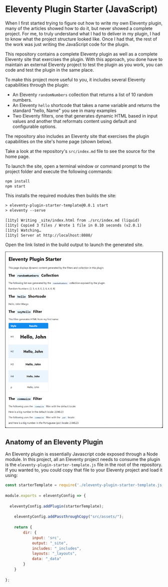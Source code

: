 # Eleventy Plugin Starter (JavaScript)

When I first started trying to figure out how to write my own Eleventy plugin, many of the articles showed how to do it, but never showed a complete project. For me, to truly understand what I had to deliver in my plugin, I had to know what the project structure looked like. Once I had that, the rest of the work was just writing the JavaScript code for the plugin. 

This repository contains a complete Eleventy plugin as well as a complete Eleventy site that exercises the plugin. With this approach, you done have to maintain an external Eleventy project to test the plugin as you work, you can code and test the plugin in the same place.

To make this project more useful to you, it includes several Eleventy capabilities through the plugin:

* An Eleventy `randomNumbers` collection that returns a list of 10 random numbers.
* An Eleventy `hello` shortcode that takes a name variable and returns the standard "hello, Name" you see in many examples
* Two Eleventy filters, one that generates dynamic HTML based in input values and another that reformats content using default and configurable options.

The repository also includes an Eleventy site that exercises the plugin capabilities on the site's home page (shown below).

Take a look at the repository's `src/index.md` file to see the source for the home page.

To launch the site, open a terminal window or command prompt to the project folder and execute the following commands:

```shell
npm install
npm start
```

This installs the required modules then builds the site:

```text
> eleventy-plugin-starter-template@0.0.1 start
> eleventy --serve

[11ty] Writing _site/index.html from ./src/index.md (liquid)
[11ty] Copied 3 files / Wrote 1 file in 0.10 seconds (v2.0.1)
[11ty] Watching…
[11ty] Server at http://localhost:8080/
```

Open the link listed in the build output to launch the generated site.

![Eleventy Site Home Page](home.png)

## Anatomy of an Eleventy Plugin

An Eleventy plugin is essentially Javascript code exposed through a Node module. In this project, all an Eleventy project needs to consume the plugin is the `eleventy-plugin-starter-template.js` file in the root of the repository. If you wanted to, you could copy that file to your Eleventy project and load it using:

```js
const starterTemplate = require('./eleventy-plugin-starter-template.js');

module.exports = eleventyConfig => {

  eleventyConfig.addPlugin(starterTemplate);

	eleventyConfig.addPassthroughCopy("src/assets/");
	
	return {
		dir: {
			input: 'src',
			output: "_site",
			includes: "_includes",
			layouts: "_layouts",
			data: "_data"
		}
	}

};
```
